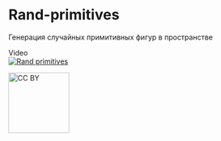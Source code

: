 # Rand-primitives
Генерация случайных примитивных фигур в пространстве

Video  
[![Rand primitives](https://i9.ytimg.com/vi/znNi5SfDG1Y/mq2.jpg?sqp=CMydvPkF&rs=AOn4CLBrF4kp-nQLF6AUw4gnHcjlsHjI9Q)](https://youtu.be/znNi5SfDG1Y "Rand primitives")  

<img src="https://mirrors.creativecommons.org/presskit/buttons/88x31/png/by.png" alt="CC BY" title="CC BY" width="120">

